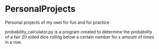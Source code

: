 # PersonalProjects
Personal projects of my own for fun and for practice

probability_calculator.py is a program created to determine the probability of a fair 20 sided dice rolling below a certain number for x amount of times in a row.
